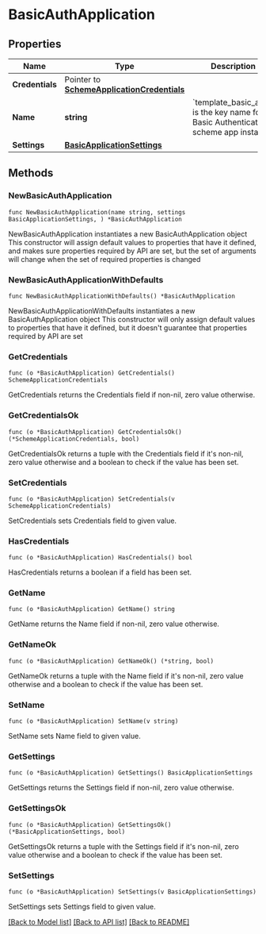 # BasicAuthApplication

## Properties

Name | Type | Description | Notes
------------ | ------------- | ------------- | -------------
**Credentials** | Pointer to [**SchemeApplicationCredentials**](SchemeApplicationCredentials.md) |  | [optional] 
**Name** | **string** | &#x60;template_basic_auth&#x60; is the key name for a Basic Authentication scheme app instance | 
**Settings** | [**BasicApplicationSettings**](BasicApplicationSettings.md) |  | 

## Methods

### NewBasicAuthApplication

`func NewBasicAuthApplication(name string, settings BasicApplicationSettings, ) *BasicAuthApplication`

NewBasicAuthApplication instantiates a new BasicAuthApplication object
This constructor will assign default values to properties that have it defined,
and makes sure properties required by API are set, but the set of arguments
will change when the set of required properties is changed

### NewBasicAuthApplicationWithDefaults

`func NewBasicAuthApplicationWithDefaults() *BasicAuthApplication`

NewBasicAuthApplicationWithDefaults instantiates a new BasicAuthApplication object
This constructor will only assign default values to properties that have it defined,
but it doesn't guarantee that properties required by API are set

### GetCredentials

`func (o *BasicAuthApplication) GetCredentials() SchemeApplicationCredentials`

GetCredentials returns the Credentials field if non-nil, zero value otherwise.

### GetCredentialsOk

`func (o *BasicAuthApplication) GetCredentialsOk() (*SchemeApplicationCredentials, bool)`

GetCredentialsOk returns a tuple with the Credentials field if it's non-nil, zero value otherwise
and a boolean to check if the value has been set.

### SetCredentials

`func (o *BasicAuthApplication) SetCredentials(v SchemeApplicationCredentials)`

SetCredentials sets Credentials field to given value.

### HasCredentials

`func (o *BasicAuthApplication) HasCredentials() bool`

HasCredentials returns a boolean if a field has been set.

### GetName

`func (o *BasicAuthApplication) GetName() string`

GetName returns the Name field if non-nil, zero value otherwise.

### GetNameOk

`func (o *BasicAuthApplication) GetNameOk() (*string, bool)`

GetNameOk returns a tuple with the Name field if it's non-nil, zero value otherwise
and a boolean to check if the value has been set.

### SetName

`func (o *BasicAuthApplication) SetName(v string)`

SetName sets Name field to given value.


### GetSettings

`func (o *BasicAuthApplication) GetSettings() BasicApplicationSettings`

GetSettings returns the Settings field if non-nil, zero value otherwise.

### GetSettingsOk

`func (o *BasicAuthApplication) GetSettingsOk() (*BasicApplicationSettings, bool)`

GetSettingsOk returns a tuple with the Settings field if it's non-nil, zero value otherwise
and a boolean to check if the value has been set.

### SetSettings

`func (o *BasicAuthApplication) SetSettings(v BasicApplicationSettings)`

SetSettings sets Settings field to given value.



[[Back to Model list]](../README.md#documentation-for-models) [[Back to API list]](../README.md#documentation-for-api-endpoints) [[Back to README]](../README.md)


